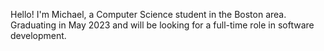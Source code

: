 Hello! I'm Michael, a Computer Science student in the Boston area. Graduating in May 2023 and will be looking for a full-time role in software development.

